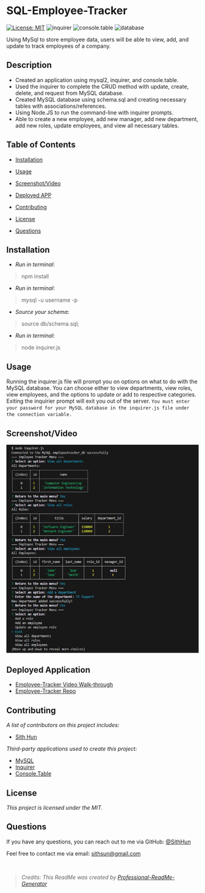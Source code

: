 # SQL-Employee-Tracker
  [![License: MIT](https://img.shields.io/badge/License-MIT-yellow.svg)](https://opensource.org/licenses/MIT) ![inquirer](https://img.shields.io/badge/packages-inquirer-purple.svg) ![console.table](https://img.shields.io/badge/packages-console.table-green.svg) ![database](https://img.shields.io/badge/database-mysql-blue.svg)

Using MySql to store employee data, users will be able to view, add, and update to track employees of a company.

## Description
* Created an application using mysql2, inquirer, and console.table.
* Used the inquirer to complete the CRUD method with update, create, delete, and request from MySQL database.
* Created MySQL database using schema.sql and creating necessary tables with associations/references.
* Using Node.JS to run the command-line with inquirer prompts.
* Able to create a new employee, add new manager, add new department, add new roles, update employees, and view all necessary tables.

## Table of Contents
- [Installation](#installation)
- [Usage](#usage)

- [Screenshot/Video](#screenshotvideo)
- [Deployed APP](#deployed-application)
- [Contributing](#contributing)
- [License](#license)
- [Questions](#questions)

## Installation
* _Run in terminal_:
> npm install

* _Run in terminal_:
> mysql -u username -p

* _Source your schema_:
> source db/schema.sql;

* _Run in terminal_:
> node inquirer.js

## Usage
Running the inquirer.js file will prompt you on options on what to do with the MySQL database. You can choose either to view departments, view roles, view employees, and the options to update or add to respective categories. Exiting the inquirier prompt will exit you out of the server. ```You must enter your password for your MySQL database in the inquirer.js file under the connection variable.```


## Screenshot/Video

![IMAGE 1](./assets/front.jpg)


## Deployed Application
- [Employee-Tracker Video Walk-through](https://youtu.be/pwFY5M-SKzM)
- [Employee-Tracker Repo](https://github.com/SithHun/SQL-Employee-Tracker)

## Contributing
*A list of contributors on this project includes:*

* [Sith Hun](https://github.com/SithHun)


*Third-party applications used to create this project:*
* [MySQL](#mysql)
* [Inquirer](#inquirer)
* [Console.Table](#console.table)

## License
*This project is licensed under the MIT.*



## Questions
If you have any questions, you can reach out to me via GitHub: [@SithHun](https://github.com/SithHun)

Feel free to contact me via email: sithsun@gmail.com

<br>

> *Credits: This ReadMe was created by [Professional-ReadMe-Generator](https://github.com/SithHun/Professional-ReadMe-Generator)*
